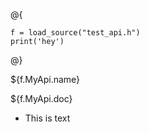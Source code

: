 
@{

    f = load_source("test_api.h")
    print('hey')

@}

${f.MyApi.name}

${f.MyApi.doc}



* This is text

